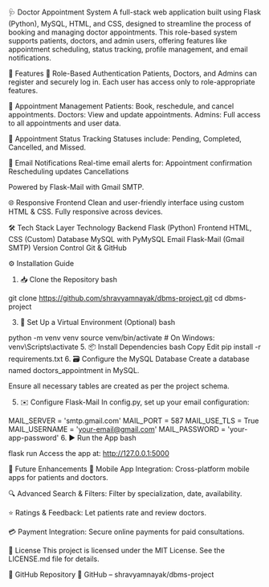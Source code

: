 🩺 Doctor Appointment System
A full-stack web application built using Flask (Python), MySQL, HTML, and CSS, designed to streamline the process of booking and managing doctor appointments. This role-based system supports patients, doctors, and admin users, offering features like appointment scheduling, status tracking, profile management, and email notifications.

🚀 Features
🔐 Role-Based Authentication
Patients, Doctors, and Admins can register and securely log in.
Each user has access only to role-appropriate features.

📅 Appointment Management
Patients: Book, reschedule, and cancel appointments.
Doctors: View and update appointments.
Admins: Full access to all appointments and user data.

🔄 Appointment Status Tracking
Statuses include: Pending, Completed, Cancelled, and Missed.

📧 Email Notifications
Real-time email alerts for:
Appointment confirmation
Rescheduling updates
Cancellations

Powered by Flask-Mail with Gmail SMTP.

🌐 Responsive Frontend
Clean and user-friendly interface using custom HTML & CSS.
Fully responsive across devices.

🛠️ Tech Stack
Layer	Technology
Backend	Flask (Python)
Frontend	HTML, CSS (Custom)
Database	MySQL with PyMySQL
Email	Flask-Mail (Gmail SMTP)
Version Control	Git & GitHub

⚙️ Installation Guide
1. 📥 Clone the Repository
bash

git clone https://github.com/shravyamnayak/dbms-project.git
cd dbms-project

3. 🧪 Set Up a Virtual Environment (Optional)
bash

python -m venv venv
source venv/bin/activate     # On Windows: venv\Scripts\activate
5. 📦 Install Dependencies
bash
Copy
Edit
pip install -r requirements.txt
6. 🗃️ Configure the MySQL Database
Create a database named doctors_appointment in MySQL.

Ensure all necessary tables are created as per the project schema.

5. ✉️ Configure Flask-Mail
In config.py, set up your email configuration:

MAIL_SERVER = 'smtp.gmail.com'
MAIL_PORT = 587
MAIL_USE_TLS = True
MAIL_USERNAME = 'your-email@gmail.com'
MAIL_PASSWORD = 'your-app-password'
6. ▶️ Run the App
bash

flask run
Access the app at: http://127.0.0.1:5000

🌟 Future Enhancements
📱 Mobile App Integration: Cross-platform mobile apps for patients and doctors.

🔍 Advanced Search & Filters: Filter by specialization, date, availability.

⭐ Ratings & Feedback: Let patients rate and review doctors.

💳 Payment Integration: Secure online payments for paid consultations.

📄 License
This project is licensed under the MIT License.
See the LICENSE.md file for details.

🔗 GitHub Repository
🔗 GitHub – shravyamnayak/dbms-project


